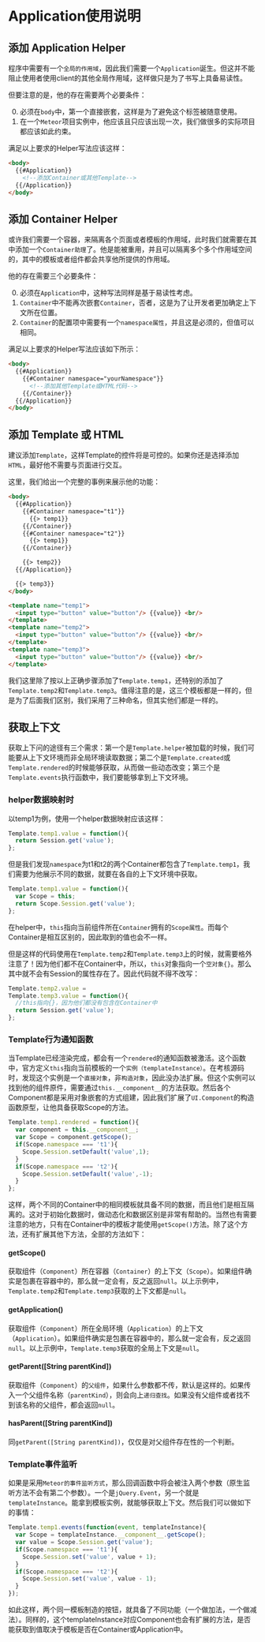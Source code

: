 Application使用说明
====================

##  添加 Application Helper

程序中需要有一个`全局的作用域`，因此我们需要一个`Application`诞生。但这并不能阻止使用者使用client的其他全局作用域，这样做只是为了书写上具备易读性。

但要注意的是，他的存在需要两个必要条件：

0.  必须在`body`中，第一个直接嵌套，这样是为了避免这个标签被随意使用。
0.  在一个`Meteor`项目实例中，他应该且只应该出现一次，我们做很多的实际项目都应该如此约束。

满足以上要求的Helper写法应该这样：

```html
<body>
  {{#Application}}
    <!--添加Container或其他Template-->
  {{/Application}}
</body>
```

##  添加 Container Helper

或许我们需要一个容器，来隔离各个页面或者模板的作用域，此时我们就需要在其中添加一个`Container助理`了。他是能被重用，并且可以隔离多个多个作用域空间的，其中的模板或者组件都会共享他所提供的作用域。

他的存在需要三个必要条件：

0.  必须在`Application`中，这种写法同样是基于易读性考虑。
0.  `Container`中不能再次嵌套`Container`，否者，这是为了让开发者更加确定上下文所在位置。
0.  `Container`的配置项中需要有一个`namespace属性`，并且这是必须的，但值可以相同。

满足以上要求的Helper写法应该如下所示：

```html
<body>
  {{#Application}}
    {{#Container namespace="yourNamespace"}}
      <!--添加其他Template或HTML代码-->
    {{/Container}}
  {{/Application}}
</body>
```

##  添加 Template 或 HTML

建议添加`Template`，这样Template的控件将是可控的。如果你还是选择添加`HTML`，最好他不需要与页面进行交互。

这里，我们给出一个完整的事例来展示他的功能：

```html
<body>
  {{#Application}}
    {{#Container namespace="t1"}}
      {{> temp1}}
    {{/Container}}
    {{#Container namespace="t2"}}
      {{> temp1}}
    {{/Container}}

    {{> temp2}}
  {{/Application}}

  {{> temp3}}
</body>

<template name="temp1">
  <input type="button" value="button"/> {{value}} <br/>
</template>
<template name="temp2">
  <input type="button" value="button"/> {{value}} <br/>
</template>
<template name="temp3">
  <input type="button" value="button"/> {{value}} <br/>
</template>
```

我们这里除了按以上正确步骤添加了`Template.temp1`，还特别的添加了`Template.temp2`和`Template.temp3`。值得注意的是，这三个模板都是一样的，但是为了后面我们区别，我们采用了三种命名，但其实他们都是一样的。

##  获取上下文

获取上下问的途径有三个需求：第一个是`Template.helper`被加载的时候，我们可能要从上下文环境而非全局环境读取数据；第二个是`Template.created`或`Template.rendered`的时候能够获取，从而做一些动态改变；第三个是`Template.events`执行函数中，我们要能够拿到上下文环境。

### helper数据映射时

以temp1为例，使用一个helper数据映射应该这样：

```javascript
Template.temp1.value = function(){
  return Session.get('value');
};
```

但是我们发现`namespace`为t1和t2的两个Container都包含了`Template.temp1`，我们需要为他展示不同的数据，就要在各自的上下文环境中获取。

```javascript
Template.temp1.value = function(){
  var Scope = this;
  return Scope.Session.get('value');
};
```

在helper中，`this`指向当前组件所在`Container`拥有的`Scope属性`。而每个Container是相互区别的，因此取到的值也会不一样。

但是这样的代码使用在`Template.temp2`和`Template.temp3`上的时候，就需要格外注意了！因为他们都不在Container中，所以，`this`对象指向一个`空对象{}`。那么其中就不会有Session的属性存在了。因此代码就不得不改写：

```javascript
Template.temp2.value =
Template.temp3.value = function(){
  //this指向{}，因为他们都没有包含在Container中
  return Session.get('value');
};
```

### Template行为通知函数

当Template已经渲染完成，都会有一个`rendered`的通知函数被激活。这个函数中，官方定义`this`指向当前模板的一个`实例（templateInstance）`。在考核源码时，发现这个实例是一个`直接对象`，非`构造对象`，因此没办法扩展。但这个实例可以找到他的组件原件，需要通过`this.__component__`的方法获取。然后各个Component都是采用对象嵌套的方式组建，因此我们扩展了`UI.Component`的构造函数原型，让他具备获取Scope的方法。

```javascript
Template.temp1.rendered = function(){
  var component = this.__component__;
  var Scope = component.getScope();
  if(Scope.namespace === 't1'){
    Scope.Session.setDefault('value',1);
  }
  if(Scope.namespace === 't2'){
    Scope.Session.setDefault('value',-1);
  }
};
```

这样，两个不同的Container中的相同模板就具备不同的数据，而且他们是相互隔离的。这对于初始化数据时，做动态化和数据区别是非常有帮助的。当然也有需要注意的地方，只有在Container中的模板才能使用`getScope()`方法。除了这个方法，还有扩展其他下方法，全部的方法如下：

####  getScope()

获取组件（`Component`）所在容器（`Container`）的上下文（`Scope`）。如果组件确实是包裹在容器中的，那么就一定会有，反之返回`null`。以上示例中，`Template.temp2`和`Template.temp3`获取的上下文都是`null`。

####  getApplication()

获取组件（`Component`）所在全局环境（`Application`）的上下文（`Application`）。如果组件确实是包裹在容器中的，那么就一定会有，反之返回`null`。以上示例中，`Template.temp3`获取的全局上下文是`null`。

####  getParent([String parentKind])

获取组件（`Component`）的`父组件`，如果什么参数都不传，默认是这样的。如果传入一个父组件名称（`parentKind`），则会向上`递归查找`。如果没有父组件或者找不到该名称的父组件，都会返回`null`。

####  hasParent([String parentKind])

同`getParent([String parentKind])`，仅仅是对父组件存在性的一个判断。

### Template事件监听

如果是采用`Meteor的事件监听方式`，那么回调函数中将会被注入两个参数（原生监听方法不会有第二个参数）。一个是`jQuery.Event`，另一个就是`templateInstance`。能拿到模板实例，就能够获取上下文。然后我们可以做如下的事情：

```javascript
Template.temp1.events(function(event, templateInstance){
  var Scope = templateInstance.__component__.getScope();
  var value = Scope.Session.get('value');
  if(Scope.namespace === 't1'){
    Scope.Session.set('value', value + 1);
  }
  if(Scope.namespace === 't2'){
    Scope.Session.set('value', value - 1);
  }
});
```

如此这样，两个同一模板制造的按钮，就具备了不同功能（一个做加法，一个做减法）。同样的，这个templateInstance对应Component也会有扩展的方法，是否能获取到值取决于模板是否在Container或Application中。


